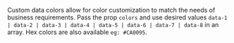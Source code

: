 Custom data colors allow for color customization to match the needs of business requirements. 
Pass the prop `colors` and use desired values `data-1 | data-2 | data-3 | data-4 | data-5 | data-6 | data-7 | data-8` in an array. Hex colors are also available `eg: #CA0095`.